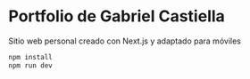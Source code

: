 # Portfolio de Gabriel Castiella

Sitio web personal creado con Next.js y adaptado para móviles

```bash
npm install
npm run dev
```
